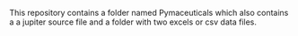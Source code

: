 This repository contains a folder named Pymaceuticals which also contains a a jupiter source file  and a folder with two excels or csv data files. 
